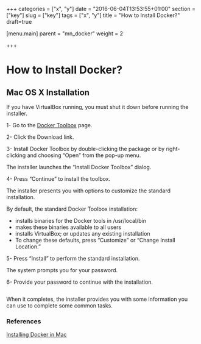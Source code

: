 +++
categories = ["x", "y"]
date = "2016-06-04T13:53:55+01:00"
section = ["key"]
slug = ["key"]
tags = ["x", "y"]
title = "How to Install Docker?"
draft=true

[menu.main]
	parent = "mn_docker"
	weight = 2

+++

# How to Install Docker?

## Mac OS X Installation

If you have VirtualBox running, you must shut it down before running the installer.
  
1- Go to the [Docker Toolbox](https://www.docker.com/toolbox) page.
  
2- Click the Download link.
  
3- Install Docker Toolbox by double-clicking the package or by right-clicking and choosing “Open” from the pop-up menu.
  
<div>
 <p>
  The installer launches the “Install Docker Toolbox” dialog.
  <img class="splashIcon" scr="/icons/figure-mac-1.png" >
</p>
</div>
  
4- Press “Continue” to install the toolbox.
  

<p>
The installer presents you with options to customize the standard installation.
 <img class="splashIcon" scr="/icons/figure-mac-2.png" >
</p>
  
By default, the standard Docker Toolbox installation:
  
- installs binaries for the Docker tools in /usr/local/bin
- makes these binaries available to all users
- installs VirtualBox; or updates any existing installation
- To change these defaults, press “Customize” or “Change Install Location.”
  
5- Press “Install” to perform the standard installation.
  
<p>
The system prompts you for your password.
 <img class="splashIcon" scr="/icons/figure-mac-3.png" >
</p>
  
6- Provide your password to continue with the installation.

<p>
 <img class="splashIcon" scr="/icons/figure-mac-4.png" >
</p>
  
When it completes, the installer provides you with some information you can use to complete some common tasks.
  
### References

[Installing Docker in Mac](https://docs.docker.com/engine/installation/mac/)
 
